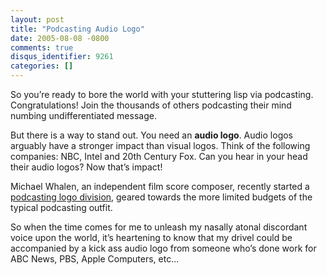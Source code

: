 ```yaml
---
layout: post
title: "Podcasting Audio Logo"
date: 2005-08-08 -0800
comments: true
disqus_identifier: 9261
categories: []
---
```

So you’re ready to bore the world with your stuttering lisp via
podcasting. Congratulations! Join the thousands of others podcasting
their mind numbing undifferentiated message.

But there is a way to stand out. You need an **audio logo**. Audio logos
arguably have a stronger impact than visual logos. Think of the
following companies: NBC, Intel and 20th Century Fox. Can you hear in
your head their audio logos? Now that’s impact!

Michael Whalen, an independent film score composer, recently started a
[podcasting logo division](http://podcastinglogos.com/), geared towards
the more limited budgets of the typical podcasting outfit.

So when the time comes for me to unleash my nasally atonal discordant
voice upon the world, it’s heartening to know that my drivel could be
accompanied by a kick ass audio logo from someone who’s done work for
ABC News, PBS, Apple Computers, etc...

